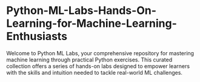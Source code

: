 # Python-ML-Labs-Hands-On-Learning-for-Machine-Learning-Enthusiasts
Welcome to Python ML Labs, your comprehensive repository for mastering machine learning through practical Python exercises. This curated collection offers a series of hands-on labs designed to empower learners with the skills and intuition needed to tackle real-world ML challenges.
